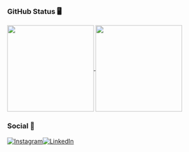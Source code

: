 ### GitHub Status 🖥


<a href="https://github.com/GuiCMoreira/github-readme-stats">
  <img height=200 align="center" src="https://github-readme-stats.vercel.app/api?username=GuiCMoreira&theme=tokyonight" />
</a>
  <a href="https://github.com/GuiCMoreira/convoychat"><img height=200 align="center" src="https://github-readme-stats.vercel.app/api/top-langs?username=GuiCMoreira&layout=compact&langs_count=8&card_width=320&theme=tokyonight" /></a>


### Social 📱
<a href="https://www.instagram.com/">![Instagram](https://img.shields.io/badge/Instagram-FF69B4.svg?style=for-the-badge&logo=Instagram&logoColor=white)<a href="https://www.linkedin.com/">![LinkedIn](https://img.shields.io/badge/linkedin-FF69B4.svg?style=for-the-badge&logo=linkedin&logoColor=white)
